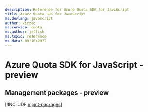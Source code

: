 ```yaml
---
description: Reference for Azure Quota SDK for JavaScript
title: Azure Quota SDK for JavaScript
ms.devlang: javascript
author: xirzec
ms.service: quota
ms.author: jeffish
ms.topic: reference
ms.data: 09/16/2022
---
```

# Azure Quota SDK for JavaScript - preview

## Management packages - preview
[!INCLUDE [mgmt-packages](quota-mgmt-index.md)]